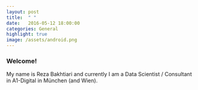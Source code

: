 ```yaml
---
layout: post
title:  " "
date:   2016-05-12 18:00:00
categories: General
highlight: true
image: /assets/android.png
---
```

### **Welcome**!
My name is Reza Bakhtiari and currently I am a Data Scientist / Consultant in A1-Digital in München (and Wien).



